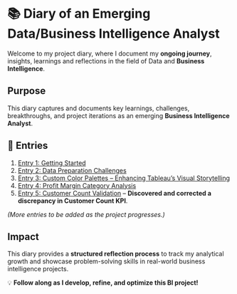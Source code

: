 # 📚 Diary of an Emerging Data/Business Intelligence Analyst

Welcome to my project diary, where I document my **ongoing journey**, insights, learnings and reflections in the field of Data and **Business Intelligence**. 

## Purpose 
This diary captures and documents key learnings, challenges, breakthroughs, and project iterations as an emerging **Business Intelligence Analyst**.

## 📄 Entries

1. [Entry 1: Getting Started](./getting_started.md)
2. [Entry 2: Data Preparation Challenges](./data_preparation_challenges.md)
3. [Entry 3: Custom Color Palettes – Enhancing Tableau’s Visual Storytelling](./custom_color_palettes.md)
4. [Entry 4: Profit Margin Category Analysis](./profit_margin_category_analysis.md)
5. [Entry 5: Customer Count Validation](customer_count_validation.md) – **Discovered and corrected a discrepancy in Customer Count KPI**.

_(More entries to be added as the project progresses.)_

## Impact
This diary provides a **structured reflection process** to track my analytical growth and showcase problem-solving skills in real-world business intelligence projects.

💡 **Follow along as I develop, refine, and optimize this BI project!**
